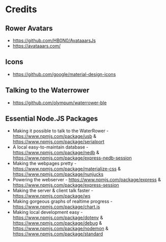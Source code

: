 # Credits

## Rower Avatars
* https://github.com/HB0N0/AvataaarsJs
* https://avataaars.com/

## Icons
* https://github.com/google/material-design-icons

## Talking to the Waterrower
* https://github.com/olympum/waterrower-ble

## Essential Node.JS Packages
* Making it possible to talk to the WaterRower - https://www.npmjs.com/package/usb & https://www.npmjs.com/package/serialport
* A local easy-to-maintain database - https://www.npmjs.com/package/nedb & https://www.npmjs.com/package/express-nedb-session
* Making the webpages pretty - https://www.npmjs.com/package/materialize-css & https://www.npmjs.com/package/nunjucks
* Powering the webserver - https://www.npmjs.com/package/express & https://www.npmjs.com/package/express-session
* Making the server & client talk faster - https://www.npmjs.com/package/ws
* Making gorgeous graphs of realtime progress - https://www.npmjs.com/package/chart.js
* Making local development easy - https://www.npmjs.com/package/dotenv & https://www.npmjs.com/package/debug & https://www.npmjs.com/package/nodemon & https://www.npmjs.com/package/standard